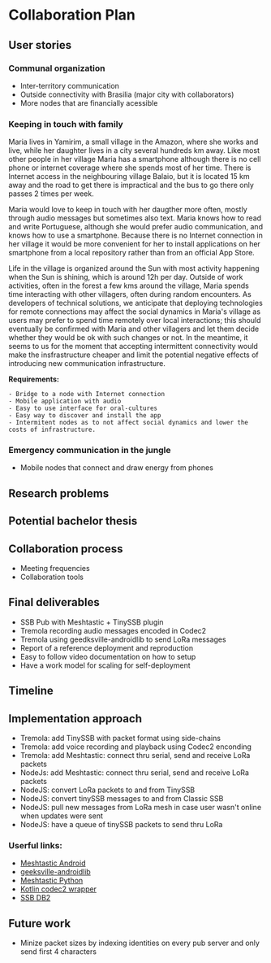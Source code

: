 # Collaboration Plan

## User stories

### Communal organization
- Inter-territory communication
- Outside connectivity with Brasilia (major city with collaborators)
- More nodes that are financially acessible

### Keeping in touch with family

Maria lives in Yamirim, a small village in the Amazon, where she works and live, while her daughter lives in a city several hundreds km away.  Like most other people in her village Maria has a smartphone although there is no cell phone or internet  coverage where she spends most of her time. There is Internet access in the neighbouring village Balaio, but it is located 15 km away and the road to get there is impractical and the bus to go there only passes 2 times per week.

Maria would love to keep in touch with her daugther more often, mostly through audio messages but sometimes also text. Maria knows how to read and write Portuguese, although she would prefer audio communication, and knows how to use a smartphone. Because there is no Internet connection in her village it would be more convenient for her to install applications on her smartphone from a local repository rather than from an official App Store.

Life in the village is organized around the Sun with most activity happening when the Sun is shining, which is around 12h per day. Outside of work activities, often in the forest a few kms around the village, Maria spends time interacting with other villagers, often during random encounters. As developers of technical solutions, we anticipate that deploying technologies for remote connections may affect the social dynamics in Maria's village as users may prefer to spend time remotely over local interactions; this should eventually be confirmed with Maria and other villagers and let them decide whether they would be ok with such changes or not. In the meantime, it seems to us for the moment that accepting intermittent connectivity would make the insfrastructure cheaper and limit the potential negative effects of introducing new communication infrastructure.

**Requirements:**

    - Bridge to a node with Internet connection
    - Mobile application with audio
    - Easy to use interface for oral-cultures
    - Easy way to discover and install the app
    - Intermitent nodes as to not affect social dynamics and lower the costs of infrastructure.

### Emergency communication in the jungle
- Mobile nodes that connect and draw energy from phones

## Research problems


## Potential bachelor thesis

## Collaboration process
- Meeting frequencies
- Collaboration tools

## Final deliverables
- SSB Pub with Meshtastic + TinySSB plugin
- Tremola recording audio messages encoded in Codec2
- Tremola using geedksville-androidlib to send LoRa messages
- Report of a reference deployment and reproduction
- Easy to follow video documentation on how to setup
- Have a work model for scaling for self-deployment

## Timeline

## Implementation approach
- Tremola: add TinySSB with packet format using side-chains
- Tremola: add voice recording and playback using Codec2 enconding
- Tremola: add Meshtastic: connect thru serial, send and receive LoRa packets
- NodeJs: add Meshtastic: connect thru serial, send and receive LoRa packets
- NodeJS: convert LoRa packets to and from TinySSB
- NodeJS: convert tinySSB messages to and from Classic SSB
- NodeJS: pull new messages from LoRa mesh in case user wasn't online when updates were sent
- NodeJS: have a queue of tinySSB packets to send thru LoRa 

### Userful links:
- [Meshtastic Android](https://github.com/meshtastic/Meshtastic-Android)
- [geeksville-androidlib](https://github.com/meshtastic/geeksville-androidlib)
- [Meshtastic Python](https://github.com/meshtastic/Meshtastic-python)
- [Kotlin codec2 wrapper](https://github.com/masterjefferson/kodec2)
- [SSB DB2](https://github.com/ssbc/ssb-db2)

## Future work
- Minize packet sizes by indexing identities on every pub server and only send first 4 characters
